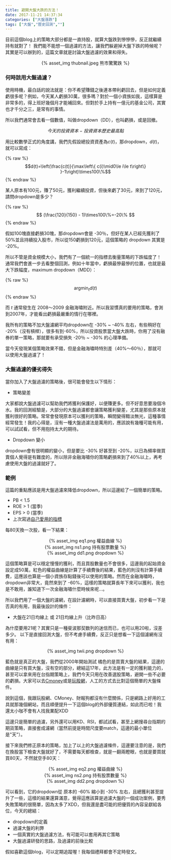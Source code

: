 ```yaml
---
title: 避開大盤大跌的方法！
date: 2017-11-21 14:37:34
categories: ["大盤漲跌"]
tags: ["大盤","歷史回測",""]
---
```


目前這個blog上的策略大部分都是一直持股，就算大盤跌到慘慘慘，反正就繼續持有就對了！
我們能不能想一個過濾的方法，讓我們躲避掉大盤下跌的時候呢？其實是可以辦到的，這篇文章就是討論大盤過濾的效果和得失。

<center>{% asset_img thubnail.jpeg 熊市驚驚跌 %}</center>


### 何時該用大盤過濾？

使用時機，最白話的說法就是：你不希望賺錢之後連本帶利虧回去，但是如何定義虧很多呢？例如，今天某人虧損30萬，很多嗎？對於一個小資族如我，這樣算是非常多的，得上班好幾個月才能補回來。但對於手上持有一億元的基金公司，其實也才千分之三，是常有的事情。

所以我們通常會去看一個數值，叫做dropdown（DD），也叫虧損，或是回撤。

$$ 今天的投資資本 - 投資資本歷史最高點 $$

用比較數學正式的角度講，我們先假設總投資資產為$c(t)$，那dropdown，$d(t)$，就可以寫成：

{% raw %}
$$d(t)=\left(\frac{c(t)}{\max\left\{ c(i)\mid0\le i\le t\right\} }-1\right)\times100\%$$
{% endraw %}

某人原本有100元，賺了50元，獲利繼續投資，但後來虧了30元，來到了120元，請問dropdown是多少？

{% raw %}
$$ (\frac{120}{150} - 1)\times100\%=-20\% $$
{% endraw %}

假如100塊直接虧損30塊，那dropdown會是 -30％，但好在某人已經先獲利了50%並且持續投入股市，所以從150虧損到120元，這個策略的 dropdown 其實是 -20%。

所以不管是資金規模大小，我們有了一個統一的指標去衡量策略的下跌幅度了！
通常我們會進一步去看整個回測，例如十年當中，虧損最慘最慘的位置，也就是最大下跌幅度，maximum dropdown（MDD）：

{% raw %}
$$ \text{arg} \min_t d(t) $$
{% endraw %}

而 $t$ 通常發生在 2008～2009 金融海嘯附近。所以我習慣真的要用的策略，會測到2007年，才能看出虧損最嚴重的情行在哪裡。

我所有的策略不加大盤濾網平均dropdown在 -30% ~ -40% 左右，有些稍好在 -20%（沒有槓桿），很多有到-60%，所以投資股票當大盤大跌時，你用了沒有融券的單一策略，那就要有承受損失 -20％ ~ -30% 的心理準備。

當今天發現某個策略效果不錯，但是金融海嘯時特別差（40%～60％），那就可以使用大盤過濾了！

### 大盤過濾的優劣得失

當你加入了大盤過濾的策略後，很可能會發生以下情形：

* 策略變差

大家都說大盤過濾可以幫助我們將獲利保護好，以便賺更多。但不好意思要潑個冷水。我的回測經驗是，大部分的大盤過濾都會讓策略獲利變差，尤其是那些原本就獲利很好的策略。常常會發現原本可以獲利的策略，瞬間變得黯淡無光，這種事情經常發生！我的心得是，沒有一種大盤過濾法是萬用的，應該說有幾種可能有用，可以試試看，但不用抱持太大的期待。

* Dropdown 變小

dropdown會有很明顯的變小，但是要比 -30% 好甚至到 -20%，以日為頻率做買賣個人覺得是有難度的，所以除非金融海嘯你的策略虧損來到了40%以上，再考慮使用大盤的過濾就好了。

### 範例

這篇的重點應該是用大盤過濾來降低dropdown，所以這邊給了一個簡單的策略。

* PB < 1.5
* ROE > 1 (當季)
* EPS > 0 (當季)
* 上次寫過[自己愛用的指標](/絕無僅有的超強指標！/)


每80天換一次股，看一下結果：

<center>{% asset_img eq1.png 權益曲線 %}</center>
<center>{% asset_img ns1.png 持有股票數量 %}</center>
<center>{% asset_img dd1.png dropdown %}</center>

這個策略算是可以穩定慢慢的獲利，而且買股數量也不會很多，這邊我的起始資金設定成50萬，紅色的權益曲線是計算了手續費後的結果，藍色的則沒有計算手續費，這應該也算是一個小資族存點錢後可以使用的策略。然而在金融海嘯時，dropdown非常大，竟然來到了 -60%，這樣的策略就算長年下來可以獲利，我也是不敢用，誰知道下一次金融海嘯什麼時候來呢...。

所以我們用了一個大盤的濾網，在設計濾網時，可以直接買賣大盤，初步看一下是否真的有用，我最後設計的條件：

* 大盤在21日均線上 或 21日均線上升（比昨日高）

為什麼要用21呢？其實只是一種斐波那契数列的迷信而已，也可以用20啦，沒差多少。
以下是直接回測大盤，但不考慮手續費，反正只是想看一下這個濾網有沒有用：

<center>{% asset_img twii.png dropdown %}</center>

藍色就是真正的大盤，我們從2000年開始測試
橘色的是買賣大盤的結果，這邊的曲線是只有買大盤，沒有空的部分，總結這17年，此方法是有一定的獲利能力的，甚至可以拿來用在台指期策略上，我們今天只用在改善選股策略，避開一些不必要的虧損。大家可以去[Cmoney](http://www.cmoney.tw/finance/f00008.aspx)或是[玩股網](http://www.wantgoo.com/global/stockindex?StockNo=0000)，人工的方式去比對這個簡單的大盤條件。

說到這個，我跟玩股網、CMoney、財報狗都沒有什麼關係，只是網路上好用的工具就那幾個網站，而且順便提升一下這個blog的外部優質連結，如此而已啦！我還太小咖不會有人找我業配XDD

這邊只是簡單的過濾，另外還可以用KD、RSI，都試試看，甚至上網搜尋台指期的期貨策略，直接套成濾網（當然前提是時間尺度要match，這邊的最小單位是"天"）。

接下來我們修正原本的策略，加上了以上的大盤過濾條件，這邊要注意的是，我們在換股當下檢查大盤就好了，不需要每天都檢查，就是一翻兩瞪眼，也就是要買就買80天，不然就空手80天：

<center>{% asset_img eq2.png 權益曲線 %}</center>
<center>{% asset_img ns2.png 持有股票數量 %}</center>
<center>{% asset_img dd2.png dropdown %}</center>

可以看到，它的dropdown從 原本的 -60% 縮小到 -30% 左右，且總獲利甚至提升了一些，這樣的結果還算滿意，覺得這應該算是過濾大盤的一個成功案例，要秀失敗策略的很簡單，因為太多了XDD，但我還是盡可能的把優質的內容呈獻給各位，今天的總結：

* dropdown的定義
* 過濾大盤的利弊
* 一個真實的大盤過濾方法，有可能可以套用再其它策略
* 大盤過濾研發的思路，及過濾的前後比較

假如喜歡這個blog，可以定期追蹤喔！我每個禮拜都會不定時發文。